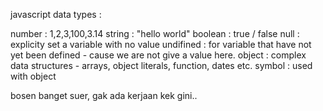 javascript data types :

number : 1,2,3,100,3.14
string : "hello world"
boolean : true / false
null : explicity set a variable with no value
undifined : for variable that have not yet been defined - cause we are not give a value here.
object : complex data structures - arrays, object literals, function, dates etc.
symbol : used with object


bosen banget suer, gak ada kerjaan kek gini..